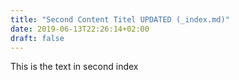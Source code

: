 ```yaml
---
title: "Second Content Titel UPDATED (_index.md)"
date: 2019-06-13T22:26:14+02:00
draft: false
---
```


This is the text in second index
